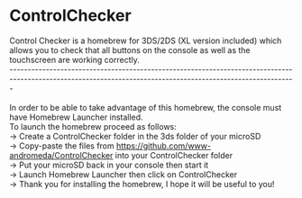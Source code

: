 # ControlChecker
Control Checker is a homebrew for 3DS/2DS (XL version included) which allows you to check that all buttons on the console as well as the touchscreen are working correctly.
<br/>
      -------------------------------------------------------------------------------------------------------------------------------------------------------------      
<br/>
In order to be able to take advantage of this homebrew, the console must have Homebrew Launcher installed.<br/>
To launch the homebrew proceed as follows:<br/>
-> Create a ControlChecker folder in the 3ds folder of your microSD<br/>
-> Copy-paste the files from https://github.com/www-andromeda/ControlChecker into your ControlChecker folder<br/>
-> Put your microSD back in your console then start it<br/>
-> Launch Homebrew Launcher then click on ControlChecker<br/>
-> Thank you for installing the homebrew, I hope it will be useful to you!<br/>
